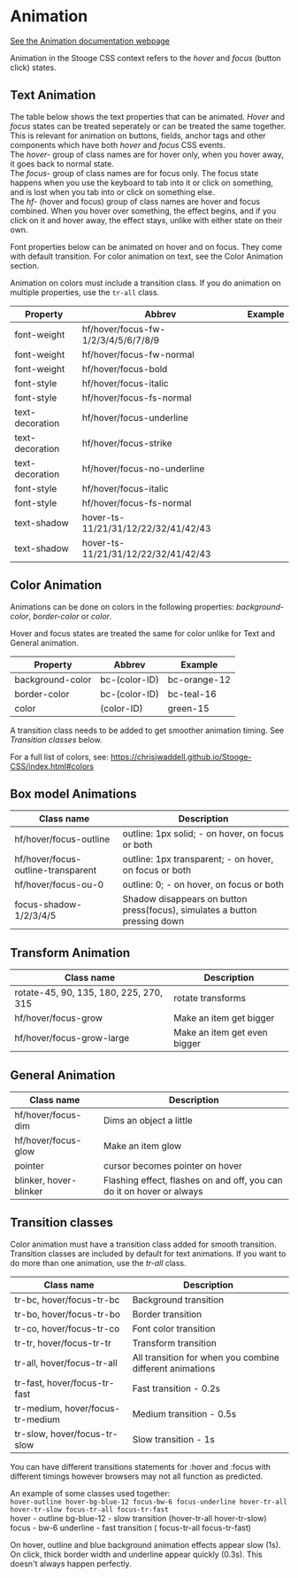 # Animation

[See the Animation documentation webpage](https://chrisjwaddell.github.io/Stooge-CSS/animation.html)

Animation in the Stooge CSS context refers to the *hover* and *focus* (button click) states.

## Text Animation
The table below shows the text properties that can be animated.
*Hover* and *focus* states can be treated seperately or can be treated the same together. This is relevant for animation on buttons, fields, anchor tags and other components which have both *hover* and *focus* CSS events.\
The *hover-* group of class names are for hover only, when you hover away, it goes back to normal state.\
The *focus-* group of class names are for focus only. The focus state happens when you use the keyboard to tab into it or click on something, and is lost when you tab into or click on something else.\
The *hf-* (hover and focus) group of class names are hover and focus combined. When you hover over something, the effect begins, and if you click on it and hover away, the effect stays, unlike with either state on their own.

Font properties below can be animated on hover and on focus. They come with default transition. For color animation on text, see the Color Animation section.

Animation on colors must include a transition class. If you do animation on multiple properties, use the `tr-all` class.



| Property |Abbrev| Example |
|----------|--------|--------|
| font-weight | hf/hover/focus-fw-1/2/3/4/5/6/7/8/9 | |
| font-weight | hf/hover/focus-fw-normal | |
| font-weight | hf/hover/focus-bold | |
| font-style | hf/hover/focus-italic | |
| font-style | hf/hover/focus-fs-normal | |
| text-decoration | hf/hover/focus-underline | |
| text-decoration | hf/hover/focus-strike | |
| text-decoration | hf/hover/focus-no-underline | |
| font-style | hf/hover/focus-italic | |
| font-style | hf/hover/focus-fs-normal | |
| text-shadow | hover-ts-11/21/31/12/22/32/41/42/43 | |
| text-shadow | hover-ts-11/21/31/12/22/32/41/42/43 | |

## Color Animation
Animations can be done on colors in the following properties: *background-color*, *border-color* or *color*.

Hover and focus states are treated the same for color unlike for Text and General animation.

| Property |Abbrev| Example |
|----------|--------|--------|
| background-color | bc-(color-ID) | bc-orange-12 |
| border-color | bc-(color-ID) | bc-teal-16 |
| color | (color-ID) | green-15 |

A transition class needs to be added to get smoother animation timing. See *Transition classes* below.

For a full list of colors, see:
https://chrisjwaddell.github.io/Stooge-CSS/index.html#colors


## Box model Animations
| Class name  | Description |
|----------|--------|
| hf/hover/focus-outline | outline: 1px solid; - on hover, on focus or both |
| hf/hover/focus-outline-transparent | outline: 1px transparent; - on hover, on focus or both |
| hf/hover/focus-ou-0 | outline: 0; - on hover, on focus or both |
| focus-shadow-1/2/3/4/5 | Shadow disappears on button press(focus), simulates a button pressing down  |

## Transform Animation
| Class name  | Description |
|----------|--------|
| rotate-45, 90, 135, 180, 225, 270, 315 | rotate transforms |
| hf/hover/focus-grow | Make an item get bigger |
| hf/hover/focus-grow-large | Make an item get even bigger |


## General Animation
| Class name  | Description |
|----------|--------|
| hf/hover/focus-dim | Dims an object a little |
| hf/hover/focus-glow | Make an item glow |
| pointer | cursor becomes pointer on hover |
| blinker, hover-blinker | Flashing effect, flashes on and off, you can do it on hover or always |

## Transition classes
Color animation must have a transition class added for smooth transition.
Transition classes are included by default for text animations. If you want to do more than one animation, use the *tr-all* class.

| Class name  | Description |
|----------|--------|
| tr-bc, hover/focus-tr-bc |  Background transition |
| tr-bo, hover/focus-tr-bo |  Border transition  |
| tr-co, hover/focus-tr-co |  Font color transition  |
| tr-tr, hover/focus-tr-tr |  Transform transition  |
| tr-all, hover/focus-tr-all |  All transition for when you combine different animations  |
| tr-fast, hover/focus-tr-fast | Fast transition - 0.2s |
| tr-medium, hover/focus-tr-medium | Medium transition - 0.5s |
| tr-slow, hover/focus-tr-slow | Slow transition - 1s |

You can have different transitions statements for :hover and :focus with different timings however browsers may not all function as predicted.

An example of some classes used together:\
`hover-outline hover-bg-blue-12 focus-bw-6 focus-underline hover-tr-all hover-tr-slow focus-tr-all focus-tr-fast`\
hover - outline bg-blue-12 - slow transition (hover-tr-all hover-tr-slow)
focus - bw-6 underline  - fast transition ( focus-tr-all focus-tr-fast)

On hover, outline and blue background animation effects appear slow (1s). On click, thick border width and underline appear quickly (0.3s). This doesn't always happen perfectly.

